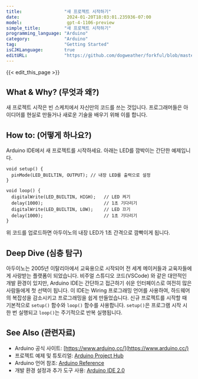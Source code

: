 ```yaml
---
title:                "새 프로젝트 시작하기"
date:                  2024-01-20T18:03:01.235936-07:00
model:                 gpt-4-1106-preview
simple_title:         "새 프로젝트 시작하기"
programming_language: "Arduino"
category:             "Arduino"
tag:                  "Getting Started"
isCJKLanguage:        true
editURL:              "https://github.com/dogweather/forkful/blob/master/content/ko/arduino/starting-a-new-project.md"
---
```


{{< edit_this_page >}}

## What & Why? (무엇과 왜?)
새 프로젝트 시작은 빈 스케치에서 자신만의 코드를 쓰는 것입니다. 프로그래머들은 아이디어를 현실로 만들거나 새로운 기술을 배우기 위해 이를 합니다.

## How to: (어떻게 하나요?)
Arduino IDE에서 새 프로젝트를 시작하세요. 아래는 LED를 깜박이는 간단한 예제입니다.

```arduino
void setup() {
  pinMode(LED_BUILTIN, OUTPUT); // 내장 LED를 출력으로 설정
}

void loop() {
  digitalWrite(LED_BUILTIN, HIGH);   // LED 켜기
  delay(1000);                       // 1초 기다리기
  digitalWrite(LED_BUILTIN, LOW);    // LED 끄기
  delay(1000);                       // 1초 기다리기
}
```
위 코드를 업로드하면 아두이노의 내장 LED가 1초 간격으로 깜빡이게 됩니다.

## Deep Dive (심층 탐구)
아두이노는 2005년 이탈리아에서 교육용으로 시작되어 전 세계 메이커들과 교육자들에게 사랑받는 플랫폼이 되었습니다. 비주얼 스튜디오 코드(VSCode) 와 같은 대안적인 개발 환경이 있지만, Arduino IDE는 간단하고 접근하기 쉬운 인터페이스로 여전히 많은 사람들에게 첫 선택이 됩니다. 이 IDE는 Wiring 프로그래밍 언어를 사용하여, 하드웨어의 복잡성을 감소시키고 프로그래밍을 쉽게 만들었습니다. 신규 프로젝트를 시작할 때 기본적으로 `setup()` 함수와 `loop()` 함수를 사용합니다. `setup()`은 프로그램 시작 시 한 번 실행되고 `loop()`는 주기적으로 반복 실행됩니다.

## See Also (관련자료)
- Arduino 공식 사이트: [https://www.arduino.cc/](https://www.arduino.cc/)
- 프로젝트 예제 및 튜토리얼: [Arduino Project Hub](https://create.arduino.cc/projecthub)
- Arduino 언어 참조: [Arduino Reference](https://www.arduino.cc/reference/en/)
- 개발 환경 설정과 추가 도구 사용: [Arduino IDE 2.0](https://www.arduino.cc/en/software#experimental-software)
